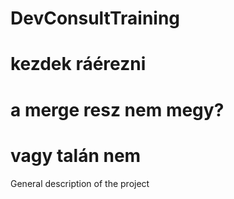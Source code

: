 # DevConsultTraining

# kezdek ráérezni

# a merge resz nem megy?

# vagy talán nem 

General description of the project